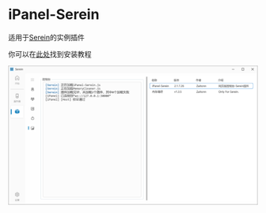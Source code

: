 # iPanel-Serein

适用于[Serein](https://serein.cc/)的实例插件

你可以在[此处](https://ipaneldev.github.io/docs/guide/composition/instance/Serein)找到安装教程

![示例](./.github/assets/image.png)
